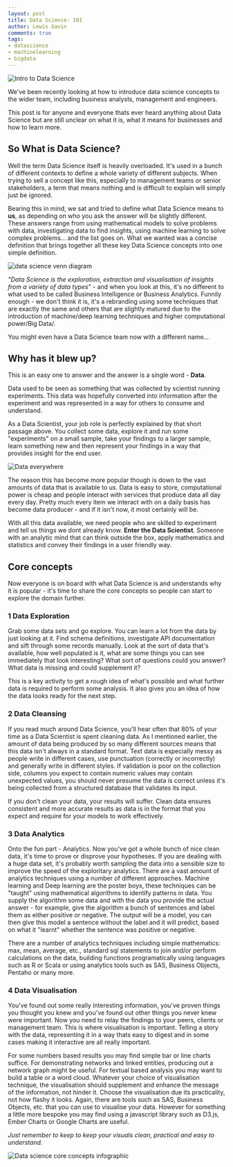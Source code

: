 ```yaml
--- 
layout: post 
title: Data Science: 101 
author: Lewis Gavin 
comments: true 
tags: 
- datascience 
- machinelearning
- bigdata 
---
```


![Intro to Data Science](../images/datascience101.png)

We've been recently looking at how to introduce data science concepts to the wider team, including business analysts, management and engineers.

This post is for anyone and everyone thats ever heard anything about Data Science but are still unclear on what it is, what it means for businesses and how to learn more.

## So What is Data Science?

Well the term Data Science itself is heavily overloaded. It's used in a bunch of different contexts to define a whole variety of different subjects. When trying to sell a concept like this, especially to management teams or senior stakeholders, a term that means nothing and is difficult to explain will simply just be ignored.

Bearing this in mind, we sat and tried to define what Data Science means to **us**, as depending on who you ask the answer will be slightly different. These answers range from using mathematical models to solve problems with data, investigating data to find insights, using machine learning to solve complex problems... and the list goes on.
What we wanted was a concise definition that brings together all these key Data Science concepts into one simple definition.

![data science venn diagram](https://4.bp.blogspot.com/-0cbXveb1J_0/V-FtjJZ4rqI/AAAAAAAAMHM/bS32Pio2a1IFOyp5T86S0jiyB-3KAN1iwCEw/s1600/download%2B%25281%2529.png)

*"Data Science is the exploration, extraction and visualisation of insights from a variety of data types"* - and when you look at this, it's no different to what used to be called Business Intelligence or Business Analytics. Funnily enough - we don't think it is, it's a rebranding using some techniques that are exactly the same and others that are slightly matured due to the introduction of machine/deep learning techniques and higher computational power/Big Data/.

You might even have a Data Science team now with a different name...

## Why has it blew up?

This is an easy one to answer and the answer is a single word - **Data**.

Data used to be seen as something that was collected by scientist running experiments. This data was hopefully converted into information after the experiment and was represented in a way for others to consume and understand. 

As a Data Scientist, your job role is perfectly explained by that short passage above. You collect some data, explore it and run some "experiments" on a small sample, take your findings to a larger sample, learn something new and then represent your findings in a way that provides insight for the end user. 

![Data everywhere](http://www.mememaker.net/static/images/memes/4489127.jpg)

The reason this has become more popular though is down to the vast amounts of data that is available to us. Data is easy to store, computational power is cheap and people interact with services that produce data all day every day. Pretty much every item we interact with on a daily basis has become data producer - and if it isn't now, it most certainly will be. 

With all this data available, we need people who are skilled to experiment and tell us things we dont already know. **Enter the Data Scientist**. Someone with an analytic mind that can think outside the box, apply mathematics and statistics and convey their findings in a user friendly way.

## Core concepts

Now everyone is on board with what Data Science is and understands why it is popular - it's time to share the core concepts so people can start to explore the domain further.

### 1 Data Exploration

Grab some data sets and go explore. You can learn a lot from the data by just looking at it. Find schema definitions, investigate API documentation and sift through some records manually. Look at the sort of data that's available, how well populated is it, what are some things you can see immediately that look interesting? What sort of questions could you answer? What data is missing and could supplement it?

This is a key activity to get a rough idea of what's possible and what further data is required to perform some analysis. It also gives you an idea of how the data looks ready for the next step.

### 2 Data Cleansing

If you read much around Data Science, you'll hear often that 80% of your time as a Data Scientist is spent cleaning data. As I mentioned earlier, the amount of data being produced by so many different sources means that this data isn't always in a standard format. Text data is especially messy as people write in different cases, use punctuation (correctly or incorrectly) and generally write in different styles. If validation is poor on the collection side, columns you expect to contain numeric values may contain unexpected values, you should never presume the data is correct unless it's being collected from a structured database that validates its input.

If you don't clean your data, your results will suffer. Clean data ensures consistent and more accurate results as data is in the format that you expect and require for your models to work effectively.

### 3 Data Analytics

Onto the fun part - Analytics. Now you've got a whole bunch of nice clean data, it's time to prove or disprove your hypotheses. If you are dealing with a huge data set, it's probably worth sampling the data into a sensible size to improve the speed of the exploritary analytics. There are a vast amount of analytics techniques using a number of different approaches. Machine learning and Deep learning are the poster boys, these techniques can be "taught" using mathematical algorithms to identify patterns in data. You supply the algorithm some data and with the data you provide the actual answer - for example, give the algorithm a bunch of sentences and label them as either positive or negative. The output will be a model, you can then give this model a sentence without the label and it will predict, based on what it "learnt" whether the sentence was positive or negative. 

There are a number of analytics techniques including simple mathematics: max, mean, average, etc., standard sql statements to join and/or perform calculations on the data, building functions programatically using languages such as R or Scala or using analytics tools such as SAS, Business Objects, Pentaho or many more.

### 4 Data Visualisation

You've found out some really interesting information, you've proven things you thought you knew and you've found out other things you never knew were important. Now you need to relay the findings to your peers, clients or management team. This is where visualisation is important. Telling a story with the data, representing it in a way thats easy to digest and in some cases making it interactive are all really important.

For some numbers based results you may find simple bar or line charts suffice. For demonstrating networks and linked entities, producing out a network graph might be useful. For textual based analysis you may want to build a table or a word cloud. Whatever your choice of visualisation technique, the visualisation should supplement and enhance the message of the information, not hinder it. Choose the visualisation due its practicality, not how flashy it looks. Again, there are tools such as SAS, Business Objects, etc. that you can use to visualise your data. However for something a little more bespoke you may find using a javascript library such as D3.js, Ember Charts or Google Charts are useful. 

*Just remember to keep to keep your visuals clean, practical and easy to understand.* 

![Data science core concepts infographic](../images/dscoreconcepts.png)

